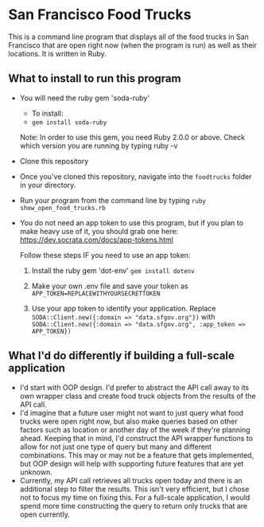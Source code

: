 # San Francisco Food Trucks
This is a command line program that displays all of the food trucks in San Francisco that are open right now (when the program is run) as well as their locations. It is written in Ruby.

## What to install to run this program
- You will need the ruby gem 'soda-ruby'
  - To install:
  - `gem install soda-ruby`

  Note:
  In order to use this gem, you need Ruby 2.0.0 or above. Check which version you are running by typing ruby -v

- Clone this repository
- Once you've cloned this repository, navigate into the `foodtrucks` folder in your directory.
- Run your program from the command line by typing `ruby show_open_food_trucks.rb`

- You do not need an app token to use this program, but if you plan to make heavy use of it, you should grab one here: https://dev.socrata.com/docs/app-tokens.html

  Follow these steps IF you need to use an app token:
    1. Install the ruby gem 'dot-env'
      `gem install dotenv`

    2. Make your own .env file and save your token as
      `APP_TOKEN=REPLACEWITHYOURSECRETTOKEN`

    3. Use your app token to identify your application.
       Replace `SODA::Client.new({:domain => "data.sfgov.org"})`
       with
       `SODA::Client.new({:domain => "data.sfgov.org", :app_token => APP_TOKEN})`


## What I'd do differently if building a full-scale application
* I'd start with OOP design. I'd prefer to abstract the API call away to its own wrapper class and create food truck objects from the results of the API call.
* I'd imagine that a future user might not want to just query what food trucks were open right now, but also make queries based on other factors such as location or another day of the week if they're planning ahead. Keeping that in mind, I'd construct the API wrapper functions to allow for not just one type of query but many and different combinations. This may or may not be a feature that gets implemented, but OOP design will help with supporting future features that are yet unknown.
* Currently, my API call retrieves all trucks open today and there is an additional step to filter the results. This isn't very efficient, but I chose not to focus my time on fixing this. For a full-scale application, I would spend more time constructing the query to return only trucks that are open currently.
